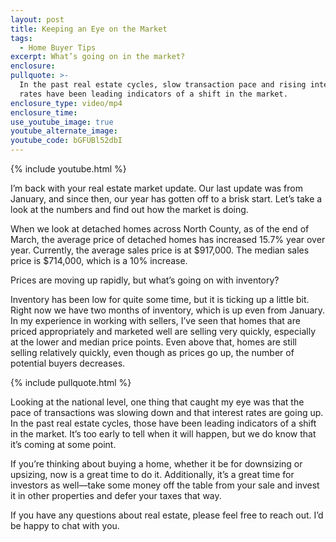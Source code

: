 ```yaml
---
layout: post
title: Keeping an Eye on the Market
tags:
  - Home Buyer Tips
excerpt: What’s going on in the market?
enclosure:
pullquote: >-
  In the past real estate cycles, slow transaction pace and rising interest
  rates have been leading indicators of a shift in the market.
enclosure_type: video/mp4
enclosure_time:
use_youtube_image: true
youtube_alternate_image:
youtube_code: bGFUBl52dbI
---
```


{% include youtube.html %}

I’m back with your real estate market update. Our last update was from January, and since then, our year has gotten off to a brisk start. Let’s take a look at the numbers and find out how the market is doing.

When we look at detached homes across North County, as of the end of March, the average price of detached homes has increased 15.7% year over year. Currently, the average sales price is at $917,000. The median sales price is $714,000, which is a 10% increase.

Prices are moving up rapidly, but what’s going on with inventory?

Inventory has been low for quite some time, but it is ticking up a little bit. Right now we have two months of inventory, which is up even from January. In my experience in working with sellers, I’ve seen that homes that are priced appropriately and marketed well are selling very quickly, especially at the lower and median price points. Even above that, homes are still selling relatively quickly, even though as prices go up, the number of potential buyers decreases.

{% include pullquote.html %}

Looking at the national level, one thing that caught my eye was that the pace of transactions was slowing down and that interest rates are going up. In the past real estate cycles, those have been leading indicators of a shift in the market. It’s too early to tell when it will happen, but we do know that it’s coming at some point.

If you’re thinking about buying a home, whether it be for downsizing or upsizing, now is a great time to do it. Additionally, it’s a great time for investors as well—take some money off the table from your sale and invest it in other properties and defer your taxes that way.

If you have any questions about real estate, please feel free to reach out. I’d be happy to chat with you.